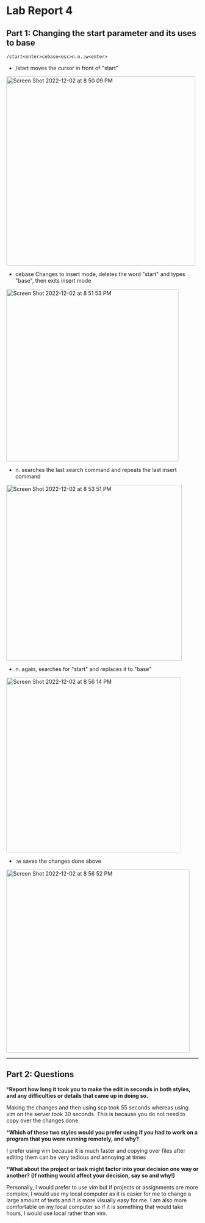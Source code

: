 # Lab Report 4
## Part 1: Changing the start parameter and its uses to base

```
/start<enter>cebase<esc>n.n.:w<enter> 
```

* /start <enter> moves the cursor in front of "start" 

<img width="495" alt="Screen Shot 2022-12-02 at 8 50 09 PM" src="https://user-images.githubusercontent.com/98442414/205424162-02039e2e-3de3-4fea-b386-992f0e57dbdf.png">

* cebase <esc> Changes to insert mode, deletes the word "start" and types "base", then exits insert mode 

<img width="451" alt="Screen Shot 2022-12-02 at 8 51 53 PM" src="https://user-images.githubusercontent.com/98442414/205424241-0d4bec45-1986-4944-862c-d9aaaeeb2776.png">

* n. searches the last search command and repeats the last insert command

<img width="460" alt="Screen Shot 2022-12-02 at 8 53 51 PM" src="https://user-images.githubusercontent.com/98442414/205424302-c2732548-5f61-4e17-87fc-17bcccfa5f18.png">

* n. again, searches for "start" and replaces it to "base" 

<img width="458" alt="Screen Shot 2022-12-02 at 8 56 14 PM" src="https://user-images.githubusercontent.com/98442414/205424468-985b7af4-9485-4c19-a86f-e65957bb540e.png">

* :w <enter> saves the changes done above

<img width="480" alt="Screen Shot 2022-12-02 at 8 56 52 PM" src="https://user-images.githubusercontent.com/98442414/205424492-7369243b-95bc-4819-86b9-a6c33a7c5cfb.png">

---
## Part 2: Questions
***Report how long it took you to make the edit in seconds in both styles, and any difficulties or details that came up in doing so.**

Making the changes and then using scp took 55 seconds whereas using vim on the server took 30 seconds. This is because you do not need to copy over the changes done. 

***Which of these two styles would you prefer using if you had to work on a program that you were running remotely, and why?**

I prefer using vim because it is much faster and copying over files after editing them can be very tedious and annoying at times

***What about the project or task might factor into your decision one way or another? (If nothing would affect your decision, say so and why!)**

Personally, I would prefer to use vim but if projects or assignments are more complex, I would use my local computer as it is easier for me to change a large amount of texts and it is more visually easy for me. I am also more comfortable on my local computer so if it is something that would take hours, I would use local rather than vim. 

